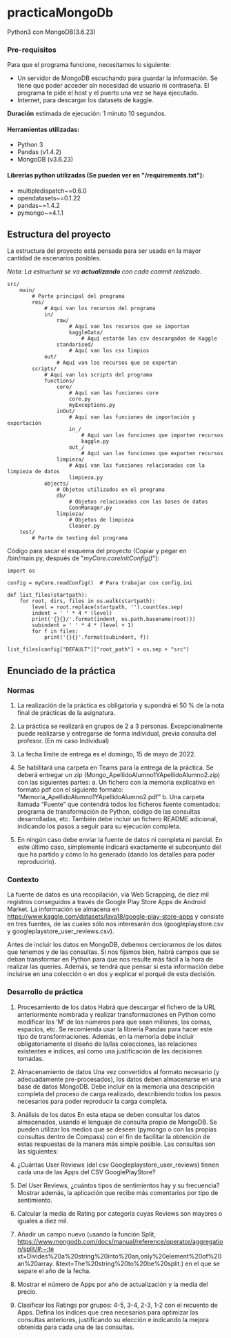 # practicaMongoDb
Python3 con MongoDB(3.6.23)

### Pre-requisitos

Para que el programa funcione, necesitamos lo siguiente:

- Un servidor de MongoDB escuchando para guardar la información. Se tiene que poder
acceder sin necesidad de usuario ni contraseña. El programa te pide el host y el 
 puerto una vez se haya ejecutado.
- Internet, para descargar los datasets de kaggle.

**Duración** estimada de ejecución: 1 minuto 10 segundos.

#### Herramientas utilizadas:

- Python 3
- Pandas (v1.4.2)
- MongoDB (v3.6.23)

#### Librerías python utilizadas (Se pueden  ver en "/requirements.txt"):

- multipledispatch~=0.6.0
- opendatasets~=0.1.22
- pandas~=1.4.2
- pymongo~=4.1.1

## Estructura del proyecto

La estructura del proyecto está pensada para ser usada en la mayor cantidad de escenarios posibles.

*Nota: La estructura se va **actualizando** con cada commit realizado.*

    src/
        main/
            # Parte principal del programa
            res/
                # Aquí van los recursos del programa
                in/
                    raw/
                        # Aquí van los recursos que se importan
                        kaggleData/
                            # Aquí estarán los csv descargados de Kaggle
                    standarised/
                        # Aquí van los csv limpios
                out/
                    # Aquí van los recursos que se exportan
            scripts/    
                # Aquí van los scripts del programa
                functions/
                    core/
                        # Aquí van las funciones core
                        core.py
                        myExceptions.py
                    inOut/
                        # Aquí van las funciones de importación y exportación
                        in_/
                            # Aquí van las funciones que importen recursos
                            kaggle.py
                        out_/
                            # Aquí van las funciones que exporten recursos
                    limpieza/
                        # Aquí van las funciones relacionadas con la limpieza de datos
                        limpieza.py
                objects/
                    # Objetos utilizados en el programa
                    db/
                        # Objetos relacionados con las bases de datos
                        ConnManager.py
                    limpieza/
                        # Objetos de limpieza
                        Cleaner.py
        test/
            # Parte de testing del programa


Código para sacar el esquema del proyecto (Copiar y pegar en /bin/main.py, después de "_myCore.coreInitConfig()_"):

    import os

    config = myCore.readConfig()  # Para trabajar con config.ini

    def list_files(startpath):
        for root, dirs, files in os.walk(startpath):
            level = root.replace(startpath, '').count(os.sep)
            indent = ' ' * 4 * (level)
            print('{}{}/'.format(indent, os.path.basename(root)))
            subindent = ' ' * 4 * (level + 1)
            for f in files:
                print('{}{}'.format(subindent, f))

    list_files(config["DEFAULT"]["root_path"] + os.sep + "src")


## Enunciado de la práctica

### Normas
1. La realización de la práctica es obligatoria y supondrá el 50 % de la nota final de
prácticas de la asignatura.
2. La práctica se realizará en grupos de 2 a 3 personas. Excepcionalmente puede
realizarse y entregarse de forma individual, previa consulta del profesor. (En mi caso Individual)
3. La fecha límite de entrega es el domingo, 15 de mayo de 2022.
4. Se habilitará una carpeta en Teams para la entrega de la práctica. Se deberá entregar
un zip (Mongo_ApellidoAlumno1YApellidoAlumno2.zip) con las siguientes partes:
a. Un fichero con la memoria explicativa en formato pdf con el siguiente formato:
“Memoria_ApellidoAlumno1YApellidoAlumno2.pdf”
b. Una carpeta llamada “Fuente” que contendrá todos los ficheros fuente
comentados: programa de transformación de Python, código de las consultas
desarrolladas, etc. También debe incluir un fichero README adicional,
indicando los pasos a seguir para su ejecución completa.

5. En ningún caso debe enviar la fuente de datos ni completa ni parcial. En este último
caso, simplemente indicará exactamente el subconjunto del que ha partido y cómo lo
ha generado (dando los detalles para poder reproducirlo).

### Contexto
La fuente de datos es una recopilación, vía Web Scrapping, de diez mil registros
conseguidos a través de Google Play Store Apps de Android Market. La información se
almacena en https://www.kaggle.com/datasets/lava18/google-play-store-apps y consiste en
tres fuentes, de las cuales sólo nos interesarán dos (googleplaystore.csv y
googleplaystore_user_reviews.csv).

Antes de incluir los datos en MongoDB, debemos cerciorarnos de los datos que tenemos y
de las consultas.
Si nos fijamos bien, habrá campos que se deban transformar en Python para que nos
resulte más fácil a la hora de realizar las queries. Además, se tendrá que pensar si esta
información debe incluirse en una colección o en dos y explicar el porqué de esta decisión.

### Desarrollo de práctica
1. Procesamiento de los datos
Habrá que descargar el fichero de la URL anteriormente nombrada y realizar transformaciones
en Python como modificar los ‘M’ de los números para que sean millones, las comas, espacios,
etc. Se recomienda usar la librería Pandas para hacer este tipo de transformaciones.
Además, en la memoria debe incluir obligatoriamente el diseño de la/las colecciones, las
relaciones existentes e índices, así como una justificación de las decisiones tomadas.
2. Almacenamiento de datos
Una vez convertidos al formato necesario (y adecuadamente pre-procesados), los datos deben
almacenarse en una base de datos MongoDB. Debe incluir en la memoria una descripción
completa del proceso de carga realizado, describiendo todos los pasos necesarios para poder
reproducir la carga completa.
3. Análisis de los datos
En esta etapa se deben consultar los datos almacenados, usando el lenguaje de consulta
propio de MongoDB. Se pueden utilizar los medios que se deseen (pymongo o con las propias
consultas dentro de Compass) con el fin de facilitar la obtención de estas respuestas de la
manera más simple posible.
Las consultas son las siguientes:
1. ¿Cuántas User Reviews (del csv Googleplaystore_user_reviews) tienen cada una
de las Apps del CSV GooglePlayStore?
2. Del User Reviews, ¿cuántos tipos de sentimientos hay y su frecuencia? Mostrar
además, la aplicación que recibe más comentarios por tipo de sentimiento.

3. Calcular la media de Rating por categoría cuyas Reviews son mayores o iguales a
diez mil.
4. Añadir un campo nuevo (usando la función Split,
https://www.mongodb.com/docs/manual/reference/operator/aggregation/split/#:~:te
xt=Divides%20a%20string%20into%20an,only%20element%20of%20an%20array.
&text=The%20string%20to%20be%20split.) en el que se separe el año de la fecha.
5. Mostrar el número de Apps por año de actualización y la media del precio.
6. Clasificar los Ratings por grupos: 4-5, 3-4, 2-3, 1-2 con el recuento de Apps.
Defina los índices que crea necesarios para optimizar las consultas anteriores,
justificando su elección e indicando la mejora obtenida para cada una de las consultas.
